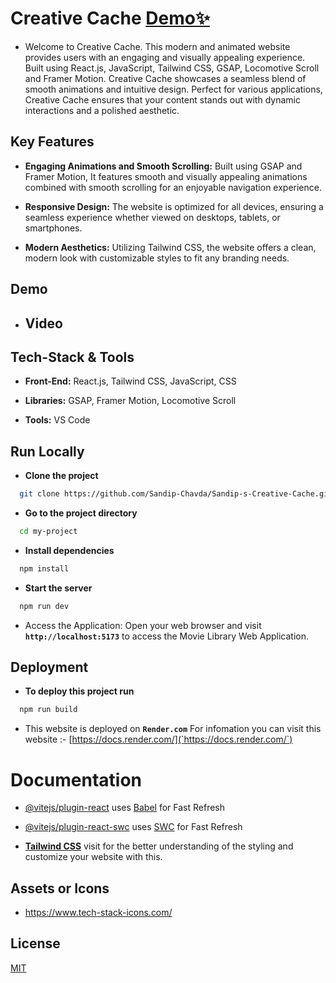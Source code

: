 # Creative Cache [Demo✨](https://sandip-s-creative-cache.netlify.app/)

- Welcome to Creative Cache. This modern and animated website provides users with an engaging and visually appealing experience. Built using React.js, JavaScript, Tailwind CSS, GSAP, Locomotive Scroll and Framer Motion. Creative Cache showcases a seamless blend of smooth animations and intuitive design. Perfect for various applications, Creative Cache ensures that your content stands out with dynamic interactions and a polished aesthetic.

## Key Features

- **Engaging Animations and Smooth Scrolling:** Built using GSAP and Framer Motion, It features smooth and visually appealing animations combined with smooth scrolling for an enjoyable navigation experience.

- **Responsive Design:** The website is optimized for all devices, ensuring a seamless experience whether viewed on desktops, tablets, or smartphones.

- **Modern Aesthetics:** Utilizing Tailwind CSS, the website offers a clean, modern look with customizable styles to fit any branding needs.

## Demo

- ## Video

## Tech-Stack & Tools

- **Front-End:** React.js, Tailwind CSS, JavaScript, CSS

- **Libraries:** GSAP, Framer Motion, Locomotive Scroll

- **Tools:** VS Code

## Run Locally

- **Clone the project**

```bash
  git clone https://github.com/Sandip-Chavda/Sandip-s-Creative-Cache.git
```

- **Go to the project directory**

```bash
  cd my-project
```

- **Install dependencies**

```bash
  npm install
```

- **Start the server**

```bash
  npm run dev
```

- Access the Application: Open your web browser and visit **`http://localhost:5173`** to access the Movie Library Web Application.

## Deployment

- **To deploy this project run**

```bash
  npm run build
```

- This website is deployed on **`Render.com`** For infomation you can visit this website :- [https://docs.render.com/](`https://docs.render.com/`)

# Documentation

- [@vitejs/plugin-react](https://github.com/vitejs/vite-plugin-react/blob/main/packages/plugin-react/README.md) uses [Babel](https://babeljs.io/) for Fast Refresh
- [@vitejs/plugin-react-swc](https://github.com/vitejs/vite-plugin-react-swc) uses [SWC](https://swc.rs/) for Fast Refresh

- **[Tailwind CSS](https://tailwindcss.com/docs/installation)** visit for the better understanding of the styling and customize your website with this.

## Assets or Icons

- https://www.tech-stack-icons.com/

## License

[MIT](https://choosealicense.com/licenses/mit/)
